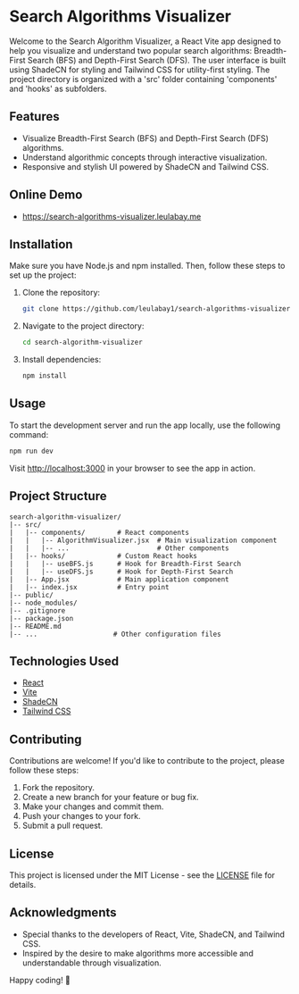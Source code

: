 # Search Algorithms Visualizer

Welcome to the Search Algorithm Visualizer, a React Vite app designed to help you visualize and understand two popular search algorithms: Breadth-First Search (BFS) and Depth-First Search (DFS). The user interface is built using ShadeCN for styling and Tailwind CSS for utility-first styling. The project directory is organized with a 'src' folder containing 'components' and 'hooks' as subfolders.

## Features

- Visualize Breadth-First Search (BFS) and Depth-First Search (DFS) algorithms.
- Understand algorithmic concepts through interactive visualization.
- Responsive and stylish UI powered by ShadeCN and Tailwind CSS.

## Online Demo

- https://search-algorithms-visualizer.leulabay.me

## Installation

Make sure you have Node.js and npm installed. Then, follow these steps to set up the project:

1. Clone the repository:

   ```bash
   git clone https://github.com/leulabay1/search-algorithms-visualizer.git
   ```

2. Navigate to the project directory:

   ```bash
   cd search-algorithm-visualizer
   ```

3. Install dependencies:

   ```bash
   npm install
   ```

## Usage

To start the development server and run the app locally, use the following command:

```bash
npm run dev
```

Visit [http://localhost:3000](http://localhost:3000) in your browser to see the app in action.

## Project Structure

```
search-algorithm-visualizer/
|-- src/
|   |-- components/        # React components
|   |   |-- AlgorithmVisualizer.jsx  # Main visualization component
|   |   |-- ...                      # Other components
|   |-- hooks/             # Custom React hooks
|   |   |-- useBFS.js      # Hook for Breadth-First Search
|   |   |-- useDFS.js      # Hook for Depth-First Search
|   |-- App.jsx            # Main application component
|   |-- index.jsx          # Entry point
|-- public/
|-- node_modules/
|-- .gitignore
|-- package.json
|-- README.md
|-- ...                   # Other configuration files
```

## Technologies Used

- [React](https://reactjs.org/)
- [Vite](https://vitejs.dev/)
- [ShadeCN](https://shadecss.com/)
- [Tailwind CSS](https://tailwindcss.com/)

## Contributing

Contributions are welcome! If you'd like to contribute to the project, please follow these steps:

1. Fork the repository.
2. Create a new branch for your feature or bug fix.
3. Make your changes and commit them.
4. Push your changes to your fork.
5. Submit a pull request.

## License

This project is licensed under the MIT License - see the [LICENSE](LICENSE) file for details.

## Acknowledgments

- Special thanks to the developers of React, Vite, ShadeCN, and Tailwind CSS.
- Inspired by the desire to make algorithms more accessible and understandable through visualization.
  
Happy coding! 🚀
